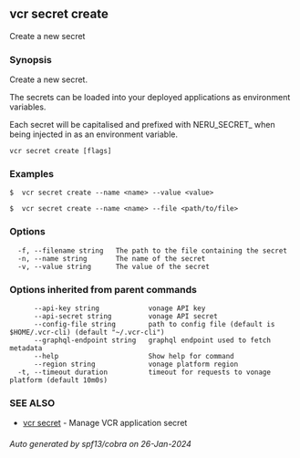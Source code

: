 ## vcr secret create

Create a new secret

### Synopsis

Create a new secret.

The secrets can be loaded into your deployed applications as environment variables.

Each secret will be capitalised and prefixed with NERU_SECRET_ when being injected in as an environment variable.


```
vcr secret create [flags]
```

### Examples

```
$  vcr secret create --name <name> --value <value>
		
$  vcr secret create --name <name> --file <path/to/file>

```

### Options

```
  -f, --filename string   The path to the file containing the secret
  -n, --name string       The name of the secret
  -v, --value string      The value of the secret
```

### Options inherited from parent commands

```
      --api-key string            vonage API key
      --api-secret string         vonage API secret
      --config-file string        path to config file (default is $HOME/.vcr-cli) (default "~/.vcr-cli")
      --graphql-endpoint string   graphql endpoint used to fetch metadata
      --help                      Show help for command
      --region string             vonage platform region
  -t, --timeout duration          timeout for requests to vonage platform (default 10m0s)
```

### SEE ALSO

* [vcr secret](vcr_secret.md)	 - Manage VCR application secret

###### Auto generated by spf13/cobra on 26-Jan-2024
